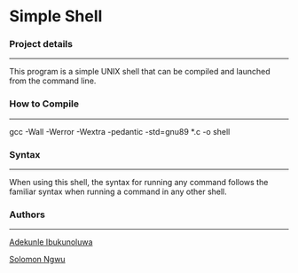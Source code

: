 # Simple Shell



### Project details
-----
This program is a simple UNIX shell that can be compiled and launched from the command line.

### How to Compile
---------------
gcc -Wall -Werror -Wextra -pedantic -std=gnu89 *.c -o shell


### Syntax
-----
When using this shell, the syntax for running any command follows the familiar syntax when running a command in any other shell.

### Authors
---
[Adekunle Ibukunoluwa](https://github.com/Ahavatech)

[Solomon Ngwu](https://github.com/Khatchi)
